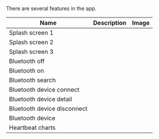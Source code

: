 There are several features in the app.

|Name|Description|Image|
|-|-|-|
|Splash screen 1|||
|Splash screen 2|||
|Splash screen 3|||
|Bluetooth off|||
|Bluetooth on|||
|Bluetooth search|||
|Bluetooth device connect|||
|Bluetooth device detail|||
|Bluetooth device disconnect|||
|Bluetooth device|||
|Heartbeat charts|||
